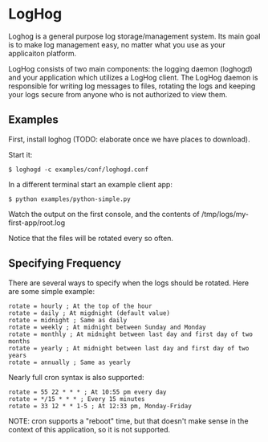 
# LogHog

Loghog is a general purpose log storage/management system. Its main goal is to 
make log management easy, no matter what you use as your applicaiton platform.

LogHog consists of two main components: the logging daemon (loghogd) and your
application which utilizes a LogHog client. The LogHog daemon is responsible for
writing log messages to files, rotating the logs and keeping your logs secure
from anyone who is not authorized to view them.

## Examples

First, install loghog (TODO: elaborate once we have places to download).

Start it:

    $ loghogd -c examples/conf/loghogd.conf

In a different terminal start an example client app:

    $ python examples/python-simple.py

Watch the output on the first console, and the contents of
/tmp/logs/my-first-app/root.log

Notice that the files will be rotated every so often.

## Specifying Frequency

There are several ways to specify when the logs should be rotated. Here are
some simple example:

    rotate = hourly ; At the top of the hour
    rotate = daily ; At migdnight (default value)
    rotate = midnight ; Same as daily
    rotate = weekly ; At midnight between Sunday and Monday
    rotate = monthly ; At midnight between last day and first day of two months
    rotate = yearly ; At midnight between last day and first day of two years
    rotate = annually ; Same as yearly

Nearly full cron syntax is also supported:

    rotate = 55 22 * * * ; At 10:55 pm every day
    rotate = */15 * * * ; Every 15 minutes
    rotate = 33 12 * * 1-5 ; At 12:33 pm, Monday-Friday

NOTE: cron supports a "reboot" time, but that doesn't make sense in the
context of this application, so it is not supported.

